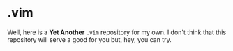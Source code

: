 # .vim

Well, here is a **Yet Another** `.vim` repository for my own. I don't think that
this repository will serve a good for you but, hey, you can try.
